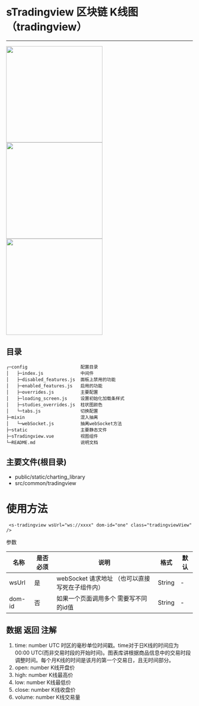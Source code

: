 # sTradingview 区块链 K线图（tradingview）

---

<img src="https://gitee.com/SuHangWeb/uPic/raw/master/uPic/HnnCSp.png" width="260">
<img src="https://gitee.com/SuHangWeb/uPic/raw/master/uPic/QBMRz9.png" width="260">
<img src="https://gitee.com/SuHangWeb/uPic/raw/master/uPic/5fnOdH.png" width="260">

## 目录

```
┌─config                    配置目录
│   ├─index.js              中间件
│   ├─disabled_features.js  面板上禁用的功能
│   ├─enabled_features.js   启用的功能
│   ├─overrides.js          主要配置
│   ├─loading_screen.js     设置初始化加载条样式
│   ├─studies_overrides.js  柱状图颜色
│   └─tabs.js               切换配置
├─mixin                     混入抽离
│   └─webSocket.js          抽离webSocket方法
├─static                    主要静态文件
├─sTradingview.vue          视图组件
└─README.md                 说明文档
```

## 主要文件(根目录)

- public/static/charting_library
- src/common/tradingview

# 使用方法

```
 <s-tradingview wsUrl="ws://xxxx" dom-id="one" class="tradingviewView" />
```

参数

| 名称  | 是否必须 | 说明 | 格式 | 默认 |
| ------ | ---- | ---- | ---- | ---- |
| wsUrl | 是  |  webSocket 请求地址 （也可以直接写死在子组件内） |  String | - |
| dom-id | 否  | 如果一个页面调用多个 需要写不同的id值  |  String | - |


## 数据 返回 注解

1. time: number UTC 时区的毫秒单位时间戳。time对于日K线的时间应为00:00 UTC(而非交易时段的开始时间)。图表库讲根据商品信息中的交易时段调整时间。每个月K线的时间是该月的第一个交易日，且无时间部分。
2. open: number K线开盘价
3. high: number K线最高价
4. low: number K线最低价
5. close: number K线收盘价
6. volume: number K线交易量